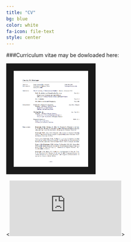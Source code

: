 ```yaml
---
title: "CV"
bg: blue
color: white
fa-icon: file-text
style: center
---
```


###Curriculum vitae may be dowloaded here:

<div style="center">
     <a href="http://timbeissinger.github.io/docs/tbeissingerCV_publish.pdf" target="_blank">
    <img src="img/cv_img.png" alt="CV" title="Picture" width="200" border="20"/>
    </a>
</div>

<![CV.pdf](http://timbeissinger.github.io/docs/tbeissingerCV_Feb_2015.pdf)>

